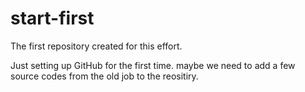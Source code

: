# start-first
The first repository created for this effort.

Just setting up GitHub for the first time. maybe we need to add a few source codes from the old job to the reositiry.
